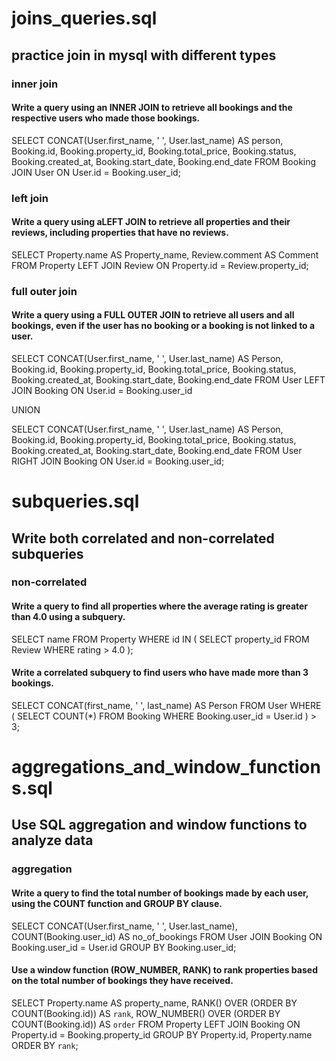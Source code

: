 # joins_queries.sql
## practice join in mysql with different types

### inner join
#### Write a query using an INNER JOIN to retrieve all bookings and the respective users who made those bookings.
SELECT 
  CONCAT(User.first_name, ' ', User.last_name) AS person,
  Booking.id,
  Booking.property_id,
  Booking.total_price,
  Booking.status,
  Booking.created_at,
  Booking.start_date,
  Booking.end_date
FROM Booking
JOIN User
ON User.id = Booking.user_id;


### left join
#### Write a query using aLEFT JOIN to retrieve all properties and their reviews, including properties that have no reviews.
SELECT
  Property.name AS Property_name,
  Review.comment AS Comment
FROM Property
LEFT JOIN Review
ON Property.id = Review.property_id;


### full outer join
#### Write a query using a FULL OUTER JOIN to retrieve all users and all bookings, even if the user has no booking or a booking is not linked to a user.
SELECT 
  CONCAT(User.first_name, ' ', User.last_name) AS Person,
  Booking.id,
  Booking.property_id,
  Booking.total_price,
  Booking.status,
  Booking.created_at,
  Booking.start_date,
  Booking.end_date
FROM User
LEFT JOIN Booking
ON User.id = Booking.user_id

UNION

SELECT 
  CONCAT(User.first_name, ' ', User.last_name) AS Person,
  Booking.id,
  Booking.property_id,
  Booking.total_price,
  Booking.status,
  Booking.created_at,
  Booking.start_date,
  Booking.end_date
FROM User
RIGHT JOIN Booking
ON User.id = Booking.user_id;

# subqueries.sql
## Write both correlated and non-correlated subqueries
### non-correlated
#### Write a query to find all properties where the average rating is greater than 4.0 using a subquery.

SELECT name
FROM Property
WHERE id IN (
  SELECT property_id
  FROM Review
  WHERE rating > 4.0
);

#### Write a correlated subquery to find users who have made more than 3 bookings.
SELECT
  CONCAT(first_name, ' ', last_name) AS Person
FROM User
WHERE (
  SELECT COUNT(*)
  FROM Booking
  WHERE Booking.user_id = User.id
  ) > 3;

# aggregations_and_window_functions.sql
## Use SQL aggregation and window functions to analyze data

### aggregation
#### Write a query to find the total number of bookings made by each user, using the COUNT function and GROUP BY clause.
SELECT
  CONCAT(User.first_name, ' ', User.last_name),
  COUNT(Booking.user_id) AS no_of_bookings
FROM User
JOIN Booking
ON Booking.user_id = User.id
GROUP BY Booking.user_id;

#### Use a window function (ROW_NUMBER, RANK) to rank properties based on the total number of bookings they have received.
SELECT 
  Property.name AS property_name,
  RANK() OVER (ORDER BY COUNT(Booking.id)) AS `rank`,
  ROW_NUMBER() OVER (ORDER BY COUNT(Booking.id)) AS `order`
FROM Property
LEFT JOIN Booking
ON Property.id = Booking.property_id
GROUP BY Property.id, Property.name
ORDER BY `rank`;
